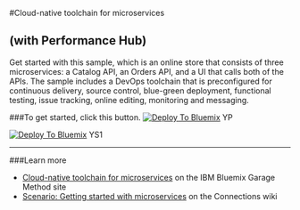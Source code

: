 #Cloud-native toolchain for microservices
## (with Performance Hub)

Get started with this sample, which is an online store that consists of three microservices: a Catalog API, an Orders API, and a UI that calls both of the APIs. The sample includes a DevOps toolchain that is preconfigured for continuous delivery, source control, blue-green deployment, functional testing, issue tracking, online editing, monitoring and messaging. 

###To get started, click this button.
[![Deploy To Bluemix](https://bluemix.net/deploy/button.png)](https://new-console.ng.bluemix.net/devops/setup/deploy?repository=https%3A//github.com/hmagph/apm-toolchain-demo)  YP

[![Deploy To Bluemix](https://bluemix.net/deploy/button.png)](https://daily-console.stage1.ng.bluemix.net/devops/setup/deploy?repository=https%3A//github.com/hmagph/apm-toolchain-demo) YS1

---
###Learn more

* [Cloud-native toolchain for microservices](https://www.ibm.com/devops/method/toolchains/microservices_toolchain) on the IBM Bluemix Garage Method site
* [Scenario: Getting started with microservices](https://w3-connections.ibm.com/wikis/home?lang=en-us#!/wiki/W4e7425c664ea_4859_93fb_660b3ab8388b/page/February%20Scenarios%20%28InterConnect%20DEMO%29) on the Connections wiki



